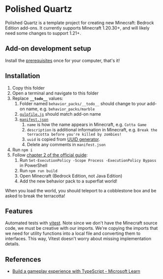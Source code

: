 # Polished Quartz

Polished Quartz is a template project for creating new Minecraft: Bedrock Edition add-ons. It currently supports Minecraft 1.20.30+, and will likely need some changes to support 1.21+.

## Add-on development setup

Install the [prerequisites](https://learn.microsoft.com/en-us/minecraft/creator/documents/scriptinggettingstarted#prerequisites) once for your computer, that's it!

## Installation

1. Copy this folder
1. Open a terminal and navigate to this folder
1. Replace **`__todo__`** values:
   1. Folder named `behavior_packs/__todo__` should change to your add-on name, e.g. `behavior_packs/marble`
   1. [`gulpfile.js`](./gulpfile.js) should match add-on name
   1. [`manifest.json`](./behavior_packs/__todo__/manifest.json)
      1. `name` is how the name appears in Minecraft, e.g. `Cotta Game`
      1. `description` is additional information in Minecraft, e.g. `Break the terracotta before you're killed by zombies!`
      1. `uuid` is copied from [UUID generator](https://www.uuidgenerator.net/).
      1. Delete any comments in `manifest.json`
1. Run `npm i`
1. Follow [chapter 2 of the official guide](https://learn.microsoft.com/en-us/minecraft/creator/documents/scriptinggettingstarted#chapter-2-lets-test-the-parts-of-our-project):
   1. Run `Set-ExecutionPolicy -Scope Process -ExecutionPolicy Bypass` in PowerShell
   1. Run `npm run build`
   1. Open Minecraft (Bedrock Edition, not Java Edition)
   1. Add the new behavior pack to a superflat world!

When you load the world, you should teleport to a cobblestone box and be asked to break the terracotta!

## Features

Automated tests with [vitest](https://vitest.dev/). Note since we don't have the Minecraft source code, we must be creative with our imports. We're copying the imports that we need for utility functions into a local file and converting them to interfaces. This way, Vitest doesn't worry about missing implementation details.

## References

- [Build a gameplay experience with TypeScript - Microsoft Learn](https://learn.microsoft.com/en-us/minecraft/creator/documents/scriptinggettingstarted)
